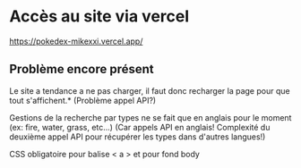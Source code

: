 # Accès au site via vercel

https://pokedex-mikexxi.vercel.app/



## Problème encore présent

Le site a tendance a ne pas charger, il faut donc recharger la page pour que tout s'affichent.*
(Problème appel API?)

Gestions de la recherche par types ne se fait que en anglais pour le moment (ex: fire, water, grass, etc...)
(Car appels API en anglais! Complexité du deuxième appel API pour récupérer les types dans d'autres langues!)

CSS obligatoire pour balise < a > et pour fond body



